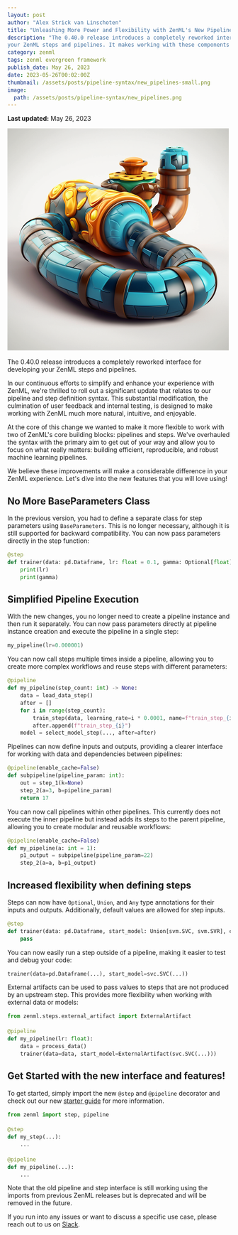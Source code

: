 ```yaml
---
layout: post
author: "Alex Strick van Linschoten"
title: "Unleashing More Power and Flexibility with ZenML's New Pipeline and Step Syntax"
description: "The 0.40.0 release introduces a completely reworked interface for developing
your ZenML steps and pipelines. It makes working with these components much more natural, intuitive, and enjoyable."
category: zenml
tags: zenml evergreen framework
publish_date: May 26, 2023
date: 2023-05-26T00:02:00Z
thumbnail: /assets/posts/pipeline-syntax/new_pipelines-small.png
image:
  path: /assets/posts/pipeline-syntax/new_pipelines.png
---
```


**Last updated:** May 26, 2023

![*Image generated by [Midjourney v5](https://www.midjourney.com/)*](/assets/posts/pipeline-syntax/new_pipelines.png)

The 0.40.0 release introduces a completely reworked interface for developing
your ZenML steps and pipelines.

In our continuous efforts to simplify and enhance your experience with ZenML,
we're thrilled to roll out a significant update that relates to our pipeline and
step definition syntax. This substantial modification, the culmination of user
feedback and internal testing, is designed to make working with ZenML
much more natural, intuitive, and enjoyable.

At the core of this change we wanted to make it more flexible to work with two of ZenML's core building blocks: pipelines and steps. We've overhauled the syntax with the primary aim to get out of your way and allow you to focus on what really matters: building efficient, reproducible, and robust machine learning pipelines.

We believe these improvements will make a considerable difference in your ZenML experience. Let's dive into the new features that you will love using!

## No More BaseParameters Class

In the previous version, you had to define a separate class for step parameters using `BaseParameters`. This is no longer necessary, although it is still supported for backward compatibility. You can now pass parameters directly in the step function:

```python
@step 
def trainer(data: pd.Dataframe, lr: float = 0.1, gamma: Optional[float] = 0.02) -> ...:
    print(lr)
    print(gamma)
```

## Simplified Pipeline Execution

With the new changes, you no longer need to create a pipeline instance and then run it separately. You can now pass parameters directly at pipeline instance creation and execute the pipeline in a single step:

```python
my_pipeline(lr=0.000001)
```

You can now call steps multiple times inside a pipeline, allowing you to create more complex workflows and reuse steps with different parameters:

```python
@pipeline
def my_pipeline(step_count: int) -> None:
    data = load_data_step()
    after = []
    for i in range(step_count):
        train_step(data, learning_rate=i * 0.0001, name=f"train_step_{i}")
        after.append(f"train_step_{i}")
    model = select_model_step(..., after=after)
```

Pipelines can now define inputs and outputs, providing a clearer interface for working with data and dependencies between pipelines:

```python
@pipeline(enable_cache=False)
def subpipeline(pipeline_param: int):
    out = step_1(k=None)
    step_2(a=3, b=pipeline_param)
    return 17
```

You can now call pipelines within other pipelines. This currently does not execute the inner pipeline but instead adds its steps to the parent pipeline, allowing you to create modular and reusable workflows:

```python
@pipeline(enable_cache=False)
def my_pipeline(a: int = 1):
    p1_output = subpipeline(pipeline_param=22)
    step_2(a=a, b=p1_output)
```

## Increased flexibility when defining steps

Steps can now have `Optional`, `Union`, and `Any` type annotations for their inputs and outputs. Additionally, default values are allowed for step inputs.

```python
@step
def trainer(data: pd.Dataframe, start_model: Union[svm.SVC, svm.SVR], coef0: Optional[int] = None) -> Any:
    pass
```

You can now easily run a step outside of a pipeline, making it easier to test and debug your code:

```python
trainer(data=pd.Dataframe(...), start_model=svc.SVC(...))
```

External artifacts can be used to pass values to steps that are not produced by an upstream step. This provides more flexibility when working with external data or models:

```python
from zenml.steps.external_artifact import ExternalArtifact

@pipeline
def my_pipeline(lr: float):
    data = process_data()
    trainer(data=data, start_model=ExternalArtifact(svc.SVC(...)))
```

## Get Started with the new interface and features!

To get started, simply import the new `@step` and `@pipeline` decorator and check out our new [starter guide](https://docs.zenml.io/user-guide/starter-guide) for more information.

```python
from zenml import step, pipeline

@step
def my_step(...):
    ...

@pipeline
def my_pipeline(...):
    ...
```

Note that the old pipeline and step interface is still working using the imports from previous ZenML releases but is deprecated and will be removed in the future.

If you run into any issues or want to discuss a specific use case, please reach out to us on [Slack](https://zenml.io/slack-invite/).
